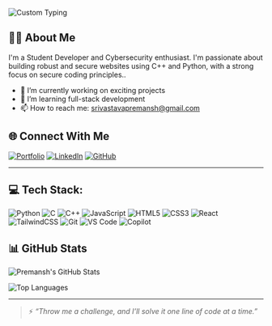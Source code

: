 ![Custom Typing](https://raw.githubusercontent.com/YOUR_USERNAME/YOUR_REPO/main/typing.svg)




## 👨‍💻 About Me
I'm a Student Developer and Cybersecurity enthusiast. I'm passionate about building robust and secure websites using C++ and Python, with a strong focus on secure coding principles..

- 🔭 I’m currently working on exciting projects
- 🌱 I’m learning full-stack development
- 📫 How to reach me: srivastavapremansh@gmail.com

## 🌐 Connect With Me

[![Portfolio](https://img.shields.io/badge/Portfolio-000?style=for-the-badge&logo=vercel&logoColor=white)](https://portfolio-01-srivastavapremanshs-projects.vercel.app/#home)
[![LinkedIn](https://img.shields.io/badge/LinkedIn-0A66C2?style=for-the-badge&logo=linkedin&logoColor=white)](https://in.linkedin.com/in/premansh-srivastava)
[![GitHub](https://img.shields.io/badge/GitHub-171515?style=for-the-badge&logo=github&logoColor=white)](https://github.com/srivastavapremansh)

---

## 💻 Tech Stack:
![Python](https://img.shields.io/badge/Python-3776AB?style=for-the-badge&logo=python&logoColor=white)
![C](https://img.shields.io/badge/C-00599C?style=for-the-badge&logo=c&logoColor=white)
![C++](https://img.shields.io/badge/C++-00599C?style=for-the-badge&logo=c%2B%2B&logoColor=white)
![JavaScript](https://img.shields.io/badge/JavaScript-F7DF1E?style=for-the-badge&logo=javascript&logoColor=black)
![HTML5](https://img.shields.io/badge/HTML5-E34F26?style=for-the-badge&logo=html5&logoColor=white)
![CSS3](https://img.shields.io/badge/CSS3-1572B6?style=for-the-badge&logo=css3&logoColor=white)
![React](https://img.shields.io/badge/React-20232A?style=for-the-badge&logo=react&logoColor=61DAFB)
![TailwindCSS](https://img.shields.io/badge/TailwindCSS-38B2AC?style=for-the-badge&logo=tailwind-css&logoColor=white)
![Git](https://img.shields.io/badge/Git-F05032?style=for-the-badge&logo=git&logoColor=white)
![VS Code](https://img.shields.io/badge/VS%20Code-007ACC?style=for-the-badge&logo=visual-studio-code&logoColor=white)
![Copilot](https://img.shields.io/badge/Microsoft%20Copilot-1F9CF0?style=for-the-badge&logo=microsoft&logoColor=white)



## 📊 GitHub Stats

![Premansh's GitHub Stats](https://github-readme-stats.vercel.app/api?username=srivastavapremansh&show_icons=true&theme=radical)

![Top Languages](https://github-readme-stats.vercel.app/api/top-langs/?username=srivastavapremansh&layout=compact&theme=radical)

---

> ⚡ *“Throw me a challenge, and I’ll solve it one line of code at a time.”*
